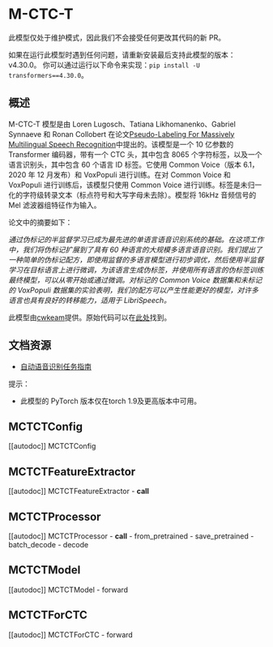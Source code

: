 <!--
版权 2022 年 HuggingFace 团队。版权所有。

根据 Apache 许可证第 2.0 版（"许可证"），你不得使用此文件，除非符合许可证。
你可以在以下位置获取许可证的副本：

http://www.apache.org/licenses/LICENSE-2.0

在适用法律规定或书面协议同意的情况下，根据许可证分发的软件按"原样"分发，不提供任何担保或条件，无论是明示的还是默示的。有关许可证下的特定语言的权限和限制的详细信息，请参阅许可证。

⚠️ 请注意，此文件是 Markdown 格式，但包含我们的文档构建器（类似于 MDX）的特殊语法，你的 Markdown 查看器可能不会正确呈现。

-->

# M-CTC-T

<Tip warning={true}>

此模型仅处于维护模式，因此我们不会接受任何更改其代码的新 PR。

如果在运行此模型时遇到任何问题，请重新安装最后支持此模型的版本：v4.30.0。
你可以通过运行以下命令来实现：`pip install -U transformers==4.30.0`。

</Tip>

## 概述

M-CTC-T 模型是由 Loren Lugosch、Tatiana Likhomanenko、Gabriel Synnaeve 和 Ronan Collobert 在论文[Pseudo-Labeling For Massively Multilingual Speech Recognition](https://arxiv.org/abs/2111.00161)中提出的。该模型是一个 10 亿参数的 Transformer 编码器，带有一个 CTC 头，其中包含 8065 个字符标签，以及一个语言识别头，其中包含 60 个语言 ID 标签。它使用 Common Voice（版本 6.1，2020 年 12 月发布）和 VoxPopuli 进行训练。在对 Common Voice 和 VoxPopuli 进行训练后，该模型只使用 Common Voice 进行训练。标签是未归一化的字符级转录文本（标点符号和大写字母未去除）。模型将 16kHz 音频信号的 Mel 滤波器组特征作为输入。

论文中的摘要如下：

*通过伪标记的半监督学习已成为最先进的单语言语音识别系统的基础。在这项工作中，我们将伪标记扩展到了具有 60 种语言的大规模多语言语音识别。我们提出了一种简单的伪标记配方，即使用监督的多语言模型进行初步调优，然后使用半监督学习在目标语言上进行微调，为该语言生成伪标签，并使用所有语言的伪标签训练最终模型，可以从零开始或通过微调。对标记的 Common Voice 数据集和未标记的 VoxPopuli 数据集的实验表明，我们的配方可以产生性能更好的模型，对许多语言也具有良好的转移能力，适用于 LibriSpeech。*



此模型由[cwkeam](https://huggingface.co/cwkeam)提供。原始代码可以在[此处](https://github.com/flashlight/wav2letter/tree/main/recipes/mling_pl)找到。

## 文档资源

- [自动语音识别任务指南](../tasks/asr)

提示：

- 此模型的 PyTorch 版本仅在torch 1.9及更高版本中可用。

## MCTCTConfig

[[autodoc]] MCTCTConfig

## MCTCTFeatureExtractor

[[autodoc]] MCTCTFeatureExtractor
    - __call__

## MCTCTProcessor

[[autodoc]] MCTCTProcessor
    - __call__
    - from_pretrained
    - save_pretrained
    - batch_decode
    - decode


## MCTCTModel

[[autodoc]] MCTCTModel
    - forward

## MCTCTForCTC

[[autodoc]] MCTCTForCTC
    - forward
